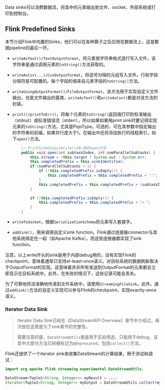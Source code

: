 Data sinks可以消费数据流，将其中的元素输出到文件、socket、外部系统或打印到控制台。

## Flink Predefined Sinks

本节介绍Flink中内置的Sinks，他们可以在各种算子之后应用在数据流上，这是数据pipeline的最后一环。

* `writeAsText()/TextOutputFormat`，将元素按字符串格式逐行写入文件，该字符串是通过调用元素的`toString()`方法获取的。

* `writeAsCsv(...)/CsvOutputFormat`，将逗号分隔的元组写入文件。行和字段分隔符是可配置的。每个字段的值来自元素字段的`toString()`方法。

* `writeUsingOutputFormat()/FileOutputFormat`，该方法用于实现自定义文件输出，也是文件输出的基类，`writeAsText()`和`writeAsCsv()`都是对该方法的封装。

* `print()/printToErr()`，将每个元素的`toString()`返回值打印到标准输出（stdout）或标准错误流（stderr），所以如果如果用print sink时要记得实现元素的`toString()`方法，尤其是PojoType。可选的，可在其参数中指定输出的字符串的前缀。如果并行度大于1，在输出中还将添加执行的线程索引，如下`open()`方法。

    ```java
        // PrintSinkOutputWriter<IN>类的open方法
    	public void open(int subtaskIndex, int numParallelSubtasks) {
            this.stream = !this.target ? System.out : System.err;
            this.completedPrefix = this.sinkIdentifier;
            if (numParallelSubtasks > 1) {
                if (!this.completedPrefix.isEmpty()) {
                    this.completedPrefix = this.completedPrefix + ":";
                }
                this.completedPrefix = this.completedPrefix + (subtaskIndex + 1);
            }
    
            if (!this.completedPrefix.isEmpty()) {
                this.completedPrefix = this.completedPrefix + "> ";
            }
        }
    ```

* `writeToSocket`，根据`SerializationSchema`将元素写入套接字。

* `addSink()`，用来调用自定义sink function。Flink通过连接器connector与其他系统绑定在一起（如Apache Kafka），而这些连接器都实现了sink function。

注意，以上write开头的sink是用于内部debug用的，没有实现Flink的checkpoint，意味着通常只支持at-least-once语义。对目标系统的数据刷新取决于OutputFormat的实现。这意味着并非所有发送到OutputFormat的元素都会立即显示在目标系统中。此外，在失败的情况下，这些记录可能会丢失。

为了可靠地将流准确地传递到文件系统中，请使用`StreamingFileSink`。此外，通过`addSink()`方法的自定义实现可以参与Flink的checkpoint，实现exactly-once语义。

### Iterator Data Sink

> Iterator Data Sink已经在《DataStreamAPI Overview》章节中介绍过，再次放在这里是为了sink章节的完整性。
>
> 需要注意的是，`DataStreamUtils`类是用于实验用途，只能用于debug，且其中大部分方法已经被标记为`@Deprecated`，包括`collect()`方法。

Flink还提供了一个iterator sink来收集DataStream的计算结果，用于测试和调试：

```java
import org.apache.flink.streaming.experimental.DataStreamUtils;

DataStream<Tuple2<String, Integer>> myResult = ...;
Iterator<Tuple2<String, Integer>> myOutput = DataStreamUtils.collect(myResult);
```







​    


